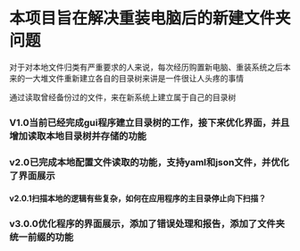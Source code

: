 # 本项目旨在解决重装电脑后的新建文件夹问题

对于对本地文件归类有严重要求的人来说，每次经历购置新电脑、重装系统之后本来的一大堆文件重新建立各自的目录树来讲是一件很让人头疼的事情

通过读取曾经备份过的文件，来在新系统上建立属于自己的目录树

### V1.0当前已经完成gui程序建立目录树的工作，接下来优化界面，并且增加读取本地目录树并存储的功能

### v2.0已完成本地配置文件读取的功能，支持yaml和json文件，并优化了界面展示
#### v2.0.1扫描本地的逻辑有些复杂，如何在应用程序的主目录停止向下扫描？

### v3.0.0优化程序的界面展示，添加了错误处理和报告，添加了文件夹统一前缀的功能